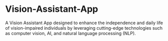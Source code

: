 # Vision-Assistant-App
A Vision Assistant App designed to enhance the independence and daily life of vision-impaired individuals by leveraging cutting-edge technologies such as computer vision, AI, and natural language processing (NLP).
